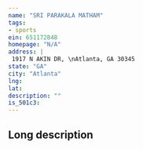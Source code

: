 ```yaml
---
name: "SRI PARAKALA MATHAM"
tags:
- sports
ein: 651172848
homepage: "N/A"
address: |
 1917 N AKIN DR, \nAtlanta, GA 30345
state: "GA"
city: "Atlanta"
lng: 
lat: 
description: ""
is_501c3: 
---
```


## Long description


